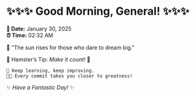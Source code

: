# ✨✨✨ Good Morning, General! ✨✨✨

**📅 Date:** January 30, 2025  
**⏰ Time:** 02:32 AM  

🌅 "The sun rises for those who dare to dream big."  

🐹 Hamster’s Tip: _Make it count!_ 💪  

```
🚀 Keep learning, keep improving.  
🧑‍💻 Every commit takes you closer to greatness!  
```

✨ *Have a Fantastic Day!* ✨  
